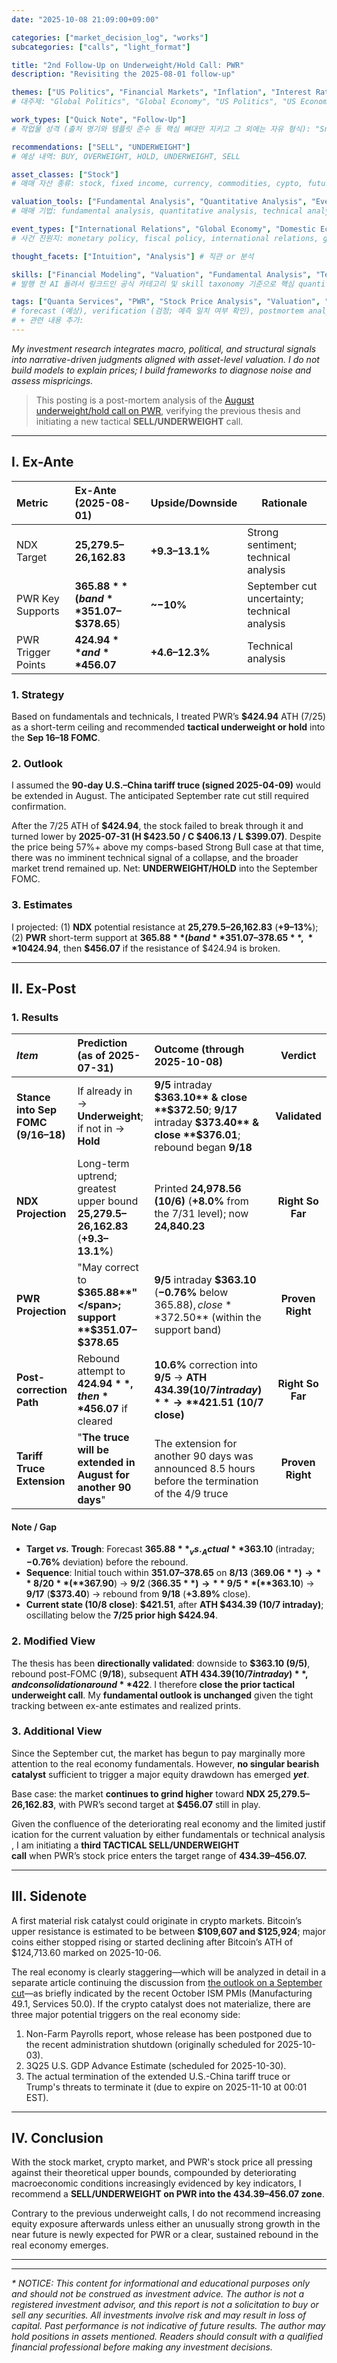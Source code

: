 ```yaml
---
date: "2025-10-08 21:09:00+09:00"

categories: ["market_decision_log", "works"]
subcategories: ["calls", "light_format"]

title: "2nd Follow-Up on Underweight/Hold Call: PWR"
description: "Revisiting the 2025-08-01 follow-up"

themes: ["US Politics", "Financial Markets", "Inflation", "Interest Rates", "Investment Rationale"]
# 대주제: "Global Politics", "Global Economy", "US Politics", "US Economy", "EU Politics", "EU Economy", "Chinese Politics", "Chinese Economy", "Korean Politics", "Korean Economy", "Real Economy", "Financial Markets", "Inflation", "Interest Rates", "Exchange Rates", "Investment Rationale", "Industry Outlooks", "Monetary Policy Impacts", "Fiscal Policy Impacts"

work_types: ["Quick Note", "Follow-Up"]
# 작업물 성격 (출처 명기와 템플릿 준수 등 핵심 뼈대만 지키고 그 외에는 자유 형식): "Snack", "Policy Brief", "Thematic Essay", "Philosophical Essay", "Investment Memo", "Quick Note", "Follow-Up"

recommendations: ["SELL", "UNDERWEIGHT"]
# 예상 내역: BUY, OVERWEIGHT, HOLD, UNDERWEIGHT, SELL

asset_classes: ["Stock"]
# 매매 자산 종류: stock, fixed income, currency, commodities, cypto, futures, options, ETF

valuation_tools: ["Fundamental Analysis", "Quantitative Analysis", "Event Driven", "Financial Analysis", "Narrative Analysis"]
# 매매 기법: fundamental analysis, quantitative analysis, technical analysis, event driven, financials, narratives

event_types: ["International Relations", "Global Economy", "Domestic Economy", "Company", "Earnings Call"]
# 사건 진원지: monetary policy, fiscal policy, international relations, global economy, domestic politics, domestic economy, industry, company

thought_facets: ["Intuition", "Analysis"] # 직관 or 분석

skills: ["Financial Modeling", "Valuation", "Fundamental Analysis", "Technical Analysis", "Earnings Analysis", "Macroeconomic Analysis", "Political Analysis", "Risk Management"]
# 발행 전 AI 돌려서 링크드인 공식 카테고리 및 skill taxonomy 기준으로 핵심 quantitative/qualitative/technical/academic skill set 만 ["skill1", "skill2", ...] 1열 형태로 추출

tags: ["Quanta Services", "PWR", "Stock Price Analysis", "Valuation", "Earnings Analysis", "Market Correction", "Tariffs", "Nasdaq 100", "Elliott Wave Theory", "Verification", "Postmortem Analysis", "Structural Call"]
# forecast (예상), verification (검정; 예측 일치 여부 확인), postmortem analysis (복기; 사후 원인 분석 및 개선)
# + 관련 내용 추가:
---
```


*My investment research integrates macro, political, and structural signals into narrative-driven judgments aligned with asset-level valuation. I do not build models to explain prices; I build frameworks to diagnose noise and assess mispricings.*

> This posting is a post-mortem analysis of the [August underweight/hold call on PWR](https://www.snowballassociates.com/market_decision_log/calls/2025/250801_followup_pwr-underweight/), verifying the previous thesis and initiating a new tactical **SELL/UNDERWEIGHT** call.

-----

## I. Ex-Ante

| Metric             | Ex-Ante (2025-08-01)                   | Upside/Downside | Rationale                                     |
| :----------------- | :------------------------------------- | :-------------- | --------------------------------------------- |
| NDX Target         | **25,279.5–26,162.83**                 |  **+9.3–13.1%** | Strong sentiment; technical analysis          |
| PWR Key Supports   | **$365.88** (band **$351.07–$378.65**) |       **~−10%** | September cut uncertainty; technical analysis |
| PWR Trigger Points | **$424.94** and **$456.07**            |  **+4.6–12.3%** | Technical analysis                            |


### 1. Strategy
Based on fundamentals and technicals, I treated PWR’s **$424.94** ATH (7/25) as a short-term ceiling and recommended **tactical underweight or hold** into the **Sep 16–18 FOMC**.


### 2. Outlook
I assumed the **90-day U.S.–China tariff truce (signed 2025-04-09)** would be extended in August. The anticipated September rate cut still required confirmation.

After the 7/25 ATH of **$424.94**, the stock failed to break through it and turned lower by **2025-07-31 (H $423.50 / C $406.13 / L $399.07)**. Despite the price being 57%+ above my comps-based Strong Bull case at that time, there was no imminent technical signal of a collapse, and the broader market trend remained up. Net: **UNDERWEIGHT/HOLD** into the September FOMC.


### 3. Estimates
I projected: (1) **NDX** potential resistance at **25,279.5–26,162.83** (**+9–13%**); (2) **PWR** short-term support at **$365.88** (band **$351.07–$378.65**, ~**10%** drawdown risk); (3) a rebound attempt first at **$424.94**, then **$456.07** if the resistance of $424.94 is broken.

-----

## II. Ex-Post

### 1. Results

| *Item*                             | Prediction (as of **2025-07-31**)                                                          | Outcome (through **2025-10-08**)                                                                                            |      Verdict     |
| :--------------------------------- | :----------------------------------------------------------------------------------------- | :-------------------------------------------------------------------------------------------------------------------------- | :--------------: |
| **Stance into Sep FOMC (9/16–18)** | If already in → **Underweight**; if not in → **Hold**                                      | **9/5** intraday **$363.10** & close **$372.50**; **9/17** intraday **$373.40** & close **$376.01**; rebound began **9/18** |   **Validated**  |
| **NDX Projection**                 | Long-term uptrend; greatest upper bound **25,279.5–26,162.83** (**+9.3–13.1%**)            | Printed **24,978.56 (10/6)** (**+8.0%** from the 7/31 level); now **24,840.23**                                             | **Right So Far** |
| **PWR Projection**                 | <span class="quote">"May correct to **$365.88**"</span>; support **$351.07–$378.65**       | **9/5** intraday **$363.10** (**−0.76%** below $365.88), close **$372.50** (within the support band)                        | **Proven Right** |
| **Post-correction Path**           | Rebound attempt to **$424.94**, then **$456.07** if cleared                                | **10.6%** correction into **9/5** → **ATH $434.39 (10/7 intraday)** → **$421.51 (10/7 close)**                              | **Right So Far** |
| **Tariff Truce Extension**         | <span class="quote">"**The truce will be extended in August for another 90 days**"</span>  | The extension for another 90 days was announced 8.5 hours before the termination of the 4/9 truce                           | **Proven Right** |

#### Note / Gap

- **Target _vs._ Trough**: Forecast **$365.88** _vs._ Actual **$363.10** (intraday; **−0.76%** deviation) before the rebound.
- **Sequence**: Initial touch within **$351.07–$378.65** on **8/13** (**$369.06**) → **8/20** (**$367.90**) → **9/2** (**$366.35**) → **9/5** (**$363.10**) → **9/17** (**$373.40**) → rebound from **9/18** (**+3.89%** close).
- **Current state (10/8 close)**: **$421.51**, after **ATH $434.39 (10/7 intraday)**; oscillating below the **7/25 prior high $424.94**.


### 2. Modified View
The thesis has been **directionally validated**: downside to **$363.10 (9/5)**, rebound post-FOMC (**9/18**), subsequent **ATH $434.39 (10/7 intraday)**, and consolidation around **$422**. I therefore **close the prior tactical underweight call**. My **fundamental outlook is unchanged** given the tight tracking between ex-ante estimates and realized prints.


### 3. Additional View
Since the September cut, the market has begun to pay marginally more attention to the real economy fundamentals. However, **no singular bearish catalyst** sufficient to trigger a major equity drawdown has emerged ***yet***.

Base case: the market **continues to grind higher** toward **NDX 25,279.5–26,162.83**, with PWR’s second target at **$456.07** still in play.

Given the confluence of the deteriorating real economy and the limited justification for the current valuation by either fundamentals or technical analysis, I am initiating a **third TACTICAL SELL/UNDERWEIGHT call** when PWR’s stock price enters the target range of **$434.39–$456.07.**

-----

## III. Sidenote
A first material risk catalyst could originate in crypto markets. Bitcoin’s upper resistance is estimated to be between **$109,607 and $125,924**; major coins either stopped rising or started declining after Bitcoin’s ATH of $124,713.60 marked on 2025-10-06.

The real economy is clearly staggering—which will be analyzed in detail in a separate article continuing the discussion from [the outlook on a September cut](https://www.snowballassociates.com/structural_commentary/macro_trends/2025/250906_september_cut_and_its_aftermath/)—as briefly indicated by the recent October ISM PMIs (Manufacturing 49.1, Services 50.0). If the crypto catalyst does not materialize, there are three major potential triggers on the real economy side:
1. Non-Farm Payrolls report, whose release has been postponed due to the recent administration shutdown (originally scheduled for 2025-10-03).
2. 3Q25 U.S. GDP Advance Estimate (scheduled for 2025-10-30).
3. The actual termination of the extended U.S.-China tariff truce or Trump's threats to terminate it (due to expire on 2025-11-10 at 00:01 EST).

-----

## IV. Conclusion
With the stock market, crypto market, and PWR's stock price all pressing against their theoretical upper bounds, compounded by deteriorating macroeconomic conditions increasingly evidenced by key indicators, I recommend a **SELL/UNDERWEIGHT on PWR into the $434.39–$456.07 zone**.

Contrary to the previous underweight calls, I do not recommend increasing equity exposure afterwards unless either an unusually strong growth in the near future is newly expected for PWR or a clear, sustained rebound in the real economy emerges.

-----
-----

_* NOTICE: This content for informational and educational purposes only and should not be construed as investment advice. The author is not a registered investment advisor, and this report is not a solicitation to buy or sell any securities. All investments involve risk and may result in loss of capital. Past performance is not indicative of future results. The author may hold positions in assets mentioned. Readers should consult with a qualified financial professional before making any investment decisions._